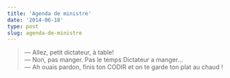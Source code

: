 ```yaml
---
title: 'Agenda de ministre'
date: '2014-06-18'
type: post
slug: agenda-de-ministre
---
```


> — Allez, petit dictateur, à table!  
> — Non, pas manger. Pas le temps Dictateur a manger...  
> — Ah ouais pardon, finis ton CODIR et on te garde ton plat au chaud !
